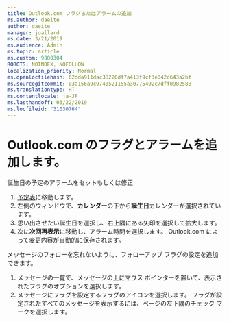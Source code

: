 ```yaml
---
title: Outlook.com フラグまたはアラームの追加
ms.author: daeite
author: daeite
manager: joallard
ms.date: 3/21/2019
ms.audience: Admin
ms.topic: article
ms.custom: 9000304
ROBOTS: NOINDEX, NOFOLLOW
localization_priority: Normal
ms.openlocfilehash: 62dda911dac38220df7a413f9cf3e042c643a2bf
ms.sourcegitcommit: 03a156a9c9740521155a30775492c7dff0982588
ms.translationtype: HT
ms.contentlocale: ja-JP
ms.lasthandoff: 03/22/2019
ms.locfileid: "31030764"
---
```

# <a name="adding-flags-and-reminders-in-outlookcom"></a>Outlook.com のフラグとアラームを追加します。

誕生日の予定のアラームをセットもしくは修正

1. [予定表](https://outlook.live.com/calendar/)に移動します。
1. 左側のウィンドウで、**カレンダー**の下から**誕生日**カレンダーが選択されています。
1. 思い出させたい誕生日を選択し、右上隅にある矢印を選択して拡大します。
1. 次に**次回再表示**に移動し、アラーム時間を選択します。 Outlook.com によって変更内容が自動的に保存されます。

メッセージのフォローを忘れないように、フォローアップ フラグの設定を追加できます。

1. メッセージの一覧で、メッセージの上にマウス ポインターを置いて、表示されたフラグのオプションを選択します。
1. メッセージにフラグを設定するフラグのアイコンを選択します。 フラグが設定されたすべてのメッセージを表示するには、ページの左下隅のチェック マークを選択します。